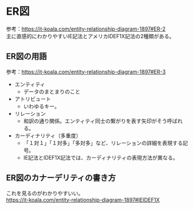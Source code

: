# ER図
参考：https://it-koala.com/entity-relationship-diagram-1897#ER-2  
主に直感的にわかりやすいIE記法とアメリカIDEF1X記法の2種類がある。  

## ER図の用語
参考：https://it-koala.com/entity-relationship-diagram-1897#ER-3
* エンティティ
  * データのまとまりのこと
* アトリビュート
  * いわゆるキー。
* リレーション
  * 和訳の通り関係。エンティティ同士の繋がりを表す矢印がそう呼ばれる。
* カーディナリティ（多重度）
  * 「１対１」「１対多」「多対多」など、リレーションの詳細を表現する記号。
  * IE記法とIDEF1X記法では、カーディナリティの表現方法が異なる。

## ER図のカナーデリティの書き方
これを見るのがわかりやすいい。  
https://it-koala.com/entity-relationship-diagram-1897#IEIDEF1X  
